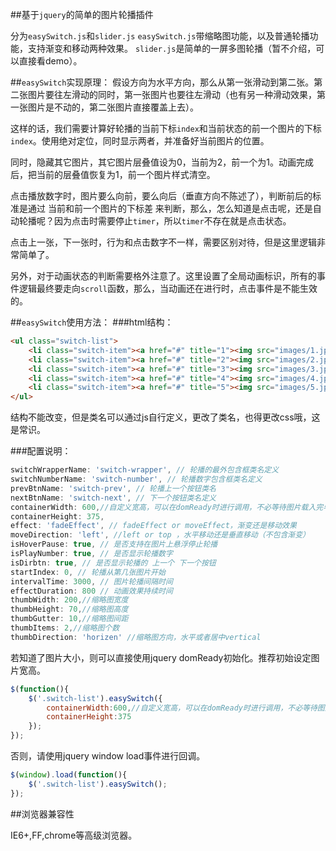 ##基于`jquery`的简单的图片轮播插件

分为`easySwitch.js`和`slider.js`
`easySwitch.js`带缩略图功能，以及普通轮播功能，支持渐变和移动两种效果。
`slider.js`是简单的一屏多图轮播（暂不介绍，可以直接看demo）。

##`easySwitch`实现原理：
假设方向为水平方向，那么从第一张滑动到第二张。第二张图片要往左滑动的同时，第一张图片也要往左滑动（也有另一种滑动效果，第一张图片是不动的，第二张图片直接覆盖上去）。

这样的话，我们需要计算好轮播的当前下标`index`和当前状态的前一个图片的下标`index`。使用绝对定位，同时显示两者，并准备好当前图片的位置。

同时，隐藏其它图片，其它图片层叠值设为0，当前为2，前一个为1。动画完成后，把当前的层叠值恢复为1，前一个图片样式清空。

点击播放数字时，图片要么向前，要么向后（垂直方向不陈述了），判断前后的标准是通过 当前和前一个图片的下标差 来判断，那么，怎么知道是点击呢，还是自动轮播呢？因为点击时需要停止`timer`，所以`timer`不存在就是点击状态。

点击上一张，下一张时，行为和点击数字不一样，需要区别对待，但是这里逻辑非常简单了。

另外，对于动画状态的判断需要格外注意了。这里设置了全局动画标识，所有的事件逻辑最终要走向`scroll`函数，那么，当动画还在进行时，点击事件是不能生效的。

##`easySwitch`使用方法：
###html结构：
```html
<ul class="switch-list">
    <li class="switch-item"><a href="#" title="1"><img src="images/1.jpg" alt=""></a></li>
    <li class="switch-item"><a href="#" title="2"><img src="images/2.jpg" alt=""></a></li>
    <li class="switch-item"><a href="#" title="3"><img src="images/3.jpg" alt=""></a></li>
    <li class="switch-item"><a href="#" title="4"><img src="images/4.jpg" alt=""></a></li>
    <li class="switch-item"><a href="#" title="5"><img src="images/5.jpg" alt=""></a></li> 
</ul>
```
结构不能改变，但是类名可以通过js自行定义，更改了类名，也得更改css哦，这是常识。

###配置说明：
```javascript
switchWrapperName: 'switch-wrapper', // 轮播的最外包含框类名定义
switchNumberName: 'switch-number', // 轮播数字包含框类名定义
prevBtnName: 'switch-prev', // 轮播上一个按钮类名
nextBtnName: 'switch-next', // 下一个按钮类名定义
containerWidth: 600,//自定义宽高，可以在domReady时进行调用，不必等待图片载入完毕
containerHeight: 375,
effect: 'fadeEffect', // fadeEffect or moveEffect，渐变还是移动效果
moveDirection: 'left', //left or top ，水平移动还是垂直移动（不包含渐变）
isHoverPause: true, // 是否支持在图片上悬浮停止轮播
isPlayNumber: true, // 是否显示轮播数字
isDirbtn: true, // 是否显示轮播的 上一个 下一个按钮
startIndex: 0, // 轮播从第几张图片开始
intervalTime: 3000, // 图片轮播间隔时间
effectDuration: 800 // 动画效果持续时间
thumbWidth: 200,//缩略图宽度
thumbHeight: 70,//缩略图高度
thumbGutter: 10,//缩略图间距
thumbItems: 2,//缩略图个数
thumbDirection: 'horizen' //缩略图方向，水平或者居中vertical
```
若知道了图片大小，则可以直接使用jquery domReady初始化。推荐初始设定图片宽高。
```javascript
$(function(){
    $('.switch-list').easySwitch({
        containerWidth:600,//自定义宽高，可以在domReady时进行调用，不必等待图片载入完毕
        containerHeight:375
    });
});
```
否则，请使用jquery window load事件进行回调。
```javascript
$(window).load(function(){
    $('.switch-list').easySwitch();
});
```
##浏览器兼容性

IE6+,FF,chrome等高级浏览器。
    

